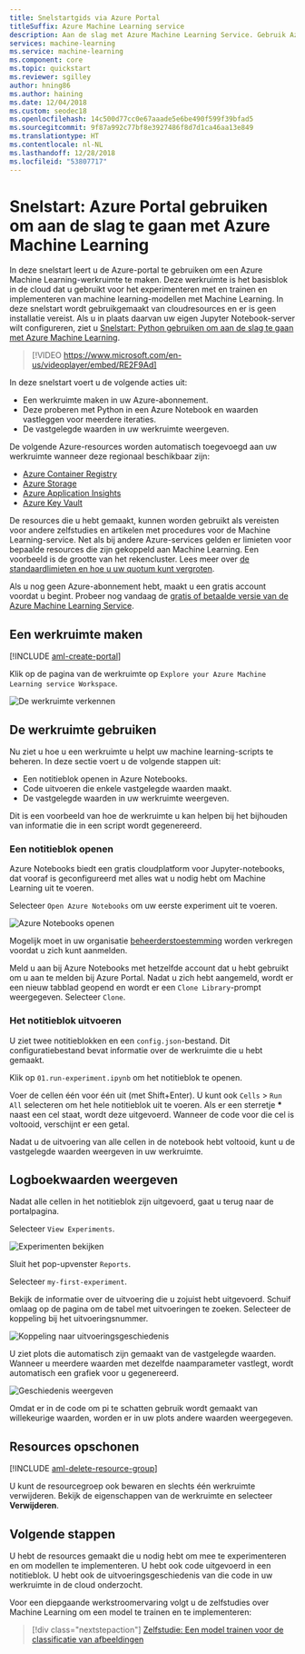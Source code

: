 ```yaml
---
title: Snelstartgids via Azure Portal
titleSuffix: Azure Machine Learning service
description: Aan de slag met Azure Machine Learning Service. Gebruik Azure Portal om een werkruimte te maken. Dit is het basisblok in de cloud dat u gebruikt voor het experimenteren, trainen en het implementeren van machine learning-modellen.
services: machine-learning
ms.service: machine-learning
ms.component: core
ms.topic: quickstart
ms.reviewer: sgilley
author: hning86
ms.author: haining
ms.date: 12/04/2018
ms.custom: seodec18
ms.openlocfilehash: 14c500d77cc0e67aaade5e6be490f599f39bfad5
ms.sourcegitcommit: 9f87a992c77bf8e3927486f8d7d1ca46aa13e849
ms.translationtype: HT
ms.contentlocale: nl-NL
ms.lasthandoff: 12/28/2018
ms.locfileid: "53807717"
---
```

# <a name="quickstart-use-the-azure-portal-to-get-started-with-azure-machine-learning"></a>Snelstart: Azure Portal gebruiken om aan de slag te gaan met Azure Machine Learning

In deze snelstart leert u de Azure-portal te gebruiken om een Azure Machine Learning-werkruimte te maken. Deze werkruimte is het basisblok in de cloud dat u gebruikt voor het experimenteren met en trainen en implementeren van machine learning-modellen met Machine Learning. In deze snelstart wordt gebruikgemaakt van cloudresources en er is geen installatie vereist. Als u in plaats daarvan uw eigen Jupyter Notebook-server wilt configureren, ziet u [Snelstart: Python gebruiken om aan de slag te gaan met Azure Machine Learning](quickstart-create-workspace-with-python.md).  
 
> [!VIDEO https://www.microsoft.com/en-us/videoplayer/embed/RE2F9Ad]

In deze snelstart voert u de volgende acties uit:

* Een werkruimte maken in uw Azure-abonnement.
* Deze proberen met Python in een Azure Notebook en waarden vastleggen voor meerdere iteraties.
* De vastgelegde waarden in uw werkruimte weergeven.

De volgende Azure-resources worden automatisch toegevoegd aan uw werkruimte wanneer deze regionaal beschikbaar zijn:

  - [Azure Container Registry](https://azure.microsoft.com/services/container-registry/)
  - [Azure Storage](https://azure.microsoft.com/services/storage/)
  - [Azure Application Insights](https://azure.microsoft.com/services/application-insights/) 
  - [Azure Key Vault](https://azure.microsoft.com/services/key-vault/)

De resources die u hebt gemaakt, kunnen worden gebruikt als vereisten voor andere zelfstudies en artikelen met procedures voor de Machine Learning-service. Net als bij andere Azure-services gelden er limieten voor bepaalde resources die zijn gekoppeld aan Machine Learning. Een voorbeeld is de grootte van het rekencluster. Lees meer over [de standaardlimieten en hoe u uw quotum kunt vergroten](how-to-manage-quotas.md).

Als u nog geen Azure-abonnement hebt, maakt u een gratis account voordat u begint. Probeer nog vandaag de [gratis of betaalde versie van de Azure Machine Learning Service](http://aka.ms/AMLFree).


## <a name="create-a-workspace"></a>Een werkruimte maken 

[!INCLUDE [aml-create-portal](../../../includes/aml-create-in-portal.md)]

Klik op de pagina van de werkruimte op `Explore your Azure Machine Learning service Workspace`.

 ![De werkruimte verkennen](./media/quickstart-get-started/explore_aml.png)


## <a name="use-the-workspace"></a>De werkruimte gebruiken

Nu ziet u hoe u een werkruimte u helpt uw machine learning-scripts te beheren. In deze sectie voert u de volgende stappen uit:

* Een notitieblok openen in Azure Notebooks.
* Code uitvoeren die enkele vastgelegde waarden maakt.
* De vastgelegde waarden in uw werkruimte weergeven.

Dit is een voorbeeld van hoe de werkruimte u kan helpen bij het bijhouden van informatie die in een script wordt gegenereerd. 

### <a name="open-a-notebook"></a>Een notitieblok openen 

Azure Notebooks biedt een gratis cloudplatform voor Jupyter-notebooks, dat vooraf is geconfigureerd met alles wat u nodig hebt om Machine Learning uit te voeren.  

Selecteer `Open Azure Notebooks` om uw eerste experiment uit te voeren.

 ![Azure Notebooks openen](./media/quickstart-get-started/explore_ws.png)

Mogelijk moet in uw organisatie [beheerderstoestemming](https://notebooks.azure.com/help/signing-up/work-or-school-account/admin-consent) worden verkregen voordat u zich kunt aanmelden.

Meld u aan bij Azure Notebooks met hetzelfde account dat u hebt gebruikt om u aan te melden bij Azure Portal.  Nadat u zich hebt aangemeld, wordt er een nieuw tabblad geopend en wordt er een `Clone Library`-prompt weergegeven. Selecteer `Clone`.


### <a name="run-the-notebook"></a>Het notitieblok uitvoeren

U ziet twee notitieblokken en een `config.json`-bestand. Dit configuratiebestand bevat informatie over de werkruimte die u hebt gemaakt.  

Klik op `01.run-experiment.ipynb` om het notitieblok te openen.

Voer de cellen één voor één uit (met Shift+Enter). U kunt ook `Cells` > `Run All` selecteren om het hele notitieblok uit te voeren. Als er een sterretje __*__ naast een cel staat, wordt deze uitgevoerd. Wanneer de code voor die cel is voltooid, verschijnt er een getal. 

Nadat u de uitvoering van alle cellen in de notebook hebt voltooid, kunt u de vastgelegde waarden weergeven in uw werkruimte.

## <a name="view-logged-values"></a>Logboekwaarden weergeven

Nadat alle cellen in het notitieblok zijn uitgevoerd, gaat u terug naar de portalpagina.  

Selecteer `View Experiments`.

![Experimenten bekijken](./media/quickstart-get-started/view_exp.png)

Sluit het pop-upvenster `Reports`.

Selecteer `my-first-experiment`.

Bekijk de informatie over de uitvoering die u zojuist hebt uitgevoerd. Schuif omlaag op de pagina om de tabel met uitvoeringen te zoeken. Selecteer de koppeling bij het uitvoeringsnummer.

 ![Koppeling naar uitvoeringsgeschiedenis](./media/quickstart-get-started/report.png)

U ziet plots die automatisch zijn gemaakt van de vastgelegde waarden. Wanneer u meerdere waarden met dezelfde naamparameter vastlegt, wordt automatisch een grafiek voor u gegenereerd.

   ![Geschiedenis weergeven](./media/quickstart-get-started/plots.png)

Omdat er in de code om pi te schatten gebruik wordt gemaakt van willekeurige waarden, worden er in uw plots andere waarden weergegeven.  

## <a name="clean-up-resources"></a>Resources opschonen 

[!INCLUDE [aml-delete-resource-group](../../../includes/aml-delete-resource-group.md)]

U kunt de resourcegroep ook bewaren en slechts één werkruimte verwijderen. Bekijk de eigenschappen van de werkruimte en selecteer **Verwijderen**.

## <a name="next-steps"></a>Volgende stappen

U hebt de resources gemaakt die u nodig hebt om mee te experimenteren en om modellen te implementeren. U hebt ook code uitgevoerd in een notitieblok. U hebt ook de uitvoeringsgeschiedenis van die code in uw werkruimte in de cloud onderzocht.

Voor een diepgaande werkstroomervaring volgt u de zelfstudies over Machine Learning om een ​​model te trainen en te implementeren:  

> [!div class="nextstepaction"]
> [Zelfstudie: Een model trainen voor de classificatie van afbeeldingen](tutorial-train-models-with-aml.md)
